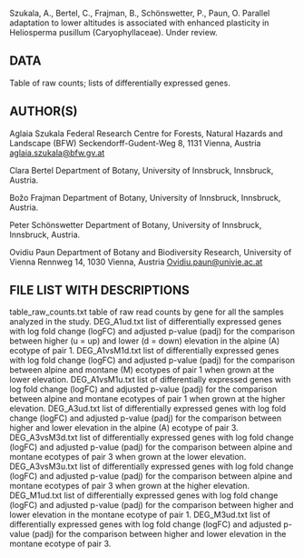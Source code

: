 Szukala, A., Bertel, C., Frajman, B., Schönswetter, P., Paun, O. Parallel adaptation to lower altitudes is associated with enhanced plasticity in Heliosperma pusillum (Caryophyllaceae). Under review.

DATA
------------------------------------

Table of raw counts; lists of differentially expressed genes.

AUTHOR(S)
------------------------------------

Aglaia Szukala
Federal Research Centre for Forests, Natural Hazards and Landscape (BFW)
Seckendorff-Gudent-Weg 8, 1131 Vienna, Austria
aglaia.szukala@bfw.gv.at

Clara Bertel
Department of Botany, University of Innsbruck, Innsbruck, Austria.

Božo Frajman
Department of Botany, University of Innsbruck, Innsbruck, Austria.

Peter Schönswetter
Department of Botany, University of Innsbruck, Innsbruck, Austria.

Ovidiu Paun
Department of Botany and Biodiversity Research, University of Vienna
Rennweg 14, 1030 Vienna, Austria
Ovidiu.paun@univie.ac.at

FILE LIST WITH DESCRIPTIONS
------------------------------------

table_raw_counts.txt	table of raw read counts by gene for all the samples analyzed in the study.
DEG_A1ud.txt			list of differentially expressed genes with log fold change (logFC) and adjusted p-value (padj) for the comparison between higher (u = up) and lower (d = down) elevation in the alpine (A) ecotype of pair 1.
DEG_A1vsM1d.txt			list of differentially expressed genes with log fold change (logFC) and adjusted p-value (padj) for the comparison between alpine and montane (M) ecotypes of pair 1 when grown at the lower elevation.
DEG_A1vsM1u.txt			list of differentially expressed genes with log fold change (logFC) and adjusted p-value (padj) for the comparison between alpine and montane ecotypes of pair 1 when grown at the higher elevation.
DEG_A3ud.txt			list of differentially expressed genes with log fold change (logFC) and adjusted p-value (padj) for the comparison between higher and lower elevation in the alpine (A) ecotype of pair 3.
DEG_A3vsM3d.txt			list of differentially expressed genes with log fold change (logFC) and adjusted p-value (padj) for the comparison between alpine and montane ecotypes of pair 3 when grown at the lower elevation.
DEG_A3vsM3u.txt			list of differentially expressed genes with log fold change (logFC) and adjusted p-value (padj) for the comparison between alpine and montane ecotypes of pair 3 when grown at the higher elevation.
DEG_M1ud.txt			list of differentially expressed genes with log fold change (logFC) and adjusted p-value (padj) for the comparison between higher and lower elevation in the montane ecotype of pair 1.
DEG_M3ud.txt			list of differentially expressed genes with log fold change (logFC) and adjusted p-value (padj) for the comparison between higher and lower elevation in the montane ecotype of pair 3.
